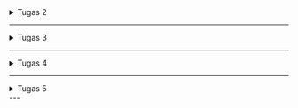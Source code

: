 <details>
<summary>Tugas 2</summary>

## Link Aplikasi
(https://muhammad-yufan-footballshop.pbp.cs.ui.ac.id)

## 1. Jelaskan bagaimana cara kamu mengimplementasikan checklist di atas secara step-by-step
1. **Membuat Proyek Django Baru**
    -membuat direktori tempat file project django disimpan dan buka command promp
    -membuat dan menyalakan virtual environment yang berguna untuk package dan dependency agar tidak bertabrakan dengan versi lain
    -menginstal dependencies yang digunakan
    -membuat proyek dengan command `django-admin startproject <nama_project> .`
    -konfigurasi environment dan proyek
    -menambahkan host yang dapat mengakses server
2. **Membuat Aplikasi `main`**
    membuat aplikasi baru dengan menggunakan command `python manage.py startapp <nama_aplikasi>`
3. **Routing Proyek**
    menambahkan aplikasi kedalam 'INSTALLED_APPS' didalam settings.py direktori project untuk medaftarkan aplikasi
4. **Membuat Model `Product`**
    -membuka models.py dalam direktori aplikasi main untuk mendefinisikan mode dalam hal ini membuat class product beserta dengan atribut dan functionnya
    -migrasikan model ke database lokal
5. **Membuat View `show_main`**
    membuat fungsi didalam views.py yeng berisi nama aplikasi, nama, npm, dan kelas 
6. **Membuat Template HTML (`main.html`)**
    -membuat direktori templates didalam direktori main dan membuat file html didalam templates tersebut
    -mengisi file html dengan apa yang ingin ditampilkan
7. **Routing fungsi `show_main` ke `main.html` melalui `urls.py`**
    -membuat berkas urls.py didalam direktori main
    -membuat routing url pada aplikasi main
    -mengonfigurasi url projek
    -menambahkan url main kedalam url project
8. **Testing**
    membuat test case untuk tes models.py
9. **Deployment ke PWS**  
    membuat projek pada pws dan push ke pws

---

## 2. Bagan Alur Request-Response
![Bagan](bagan.png)

- **`urls.py`** → memetakan URL path ke fungsi kelas view  
- **`views.py`** → menerima request, berinteraksi dengan modls.py, dan mengembalikan respon
- **`models.py`** → definisi kelas model yang disimpan di database  
- **`templates`** →  menampilkan context dari views.py dan menampilkannya ke browser client

---

## 3. Fungsi `settings.py`
setting.py adalah pusat kontrol Django yang mengatur keamanan, aplikasi yang terinstal, Middleware, Host, database, dan zona waktu

---

## 4. Cara Kerja Migrasi
1. gunakan command `python manage.py makemigrations` maka django akan membandingkan model dengan history migrasi dan membuat file migrasi
2. lanjutkan dengan command `python manage.py migrate` Django akan menjalankan migrasi dan memasukkan model kedalam database

---

## 5. Kelebihan Django
-framework django menggunakan bahasa python yang merupakan high level language programing yang mendekati bahasa manusia sehingga lebih mudah dipahami
-framework django memiliki struktur yang teratur membantu programmer pemula dalam memahami framework
-framework django juga memiliki keamanan tinggi dan cepat
-framework django dapat di projek kecil dan besar sehingga lebih fleksibel
-framework django gratis dan open source 

</details>

---

<details>
<summary>Tugas 3</summary>

## 1. Jelaskan mengapa kita memerlukan data delivery dalam pengimplementasian sebuah platform?
data delivery diperlukan agar komponen-komponen didalam platform dapat saling berkomunikasi 

---

## 2. Mana yang lebih baik antara XML dan JSON? Mengapa JSON lebih populer dibandingkan XML?
menurut saya JSON lebih baik dari XML karena data yang dikeluarkan JSON lebih mudah dibaca karena model yang dipakai mirip dengan dictionary, dan json tidak banyak menggunakan tag yang membuatnya lebih ringan dan efisien

---

## 3. Fungsi dari method`is_valid()`
method is_valid pada django digunakan untuk mevalidasi data yang dikirim melalui form dengan cara mengecek apakah semua field telah sesuai aturan dan jika tidak lengkap maka akan tersimpan di form.error 

---

## 4. Fungsi `csrf_token`
csrf_token diperlukan untuk meverifikasi bahwa yang mengirim form benar-benar user dengan cara saat user menerima form django juga mengenerate token yang dikirim bersamaan dengan formnya dan saat user mengirim kembali form juga akan kembali mengirimkan token tersebut dan akan di cek oleh django. jika tidak menggunakan csrf_token maka django tidak dapat meverifikasi apakah form yang diterima. penyerang dapat menggunakan kelemahan ini dengan cara membuat website dengan form tersembunyi lalu mengirim lalu mengirim form tersebut ke server asli tanpa user sadari

---

## 5. Jelaskan bagaimana cara kamu mengimplementasikan checklist di atas secara step-by-step
1. **menambahkan 4 fungsi baru yaitu `show_xml`, `show_json`, `show_xml_by_id`, dan `show_json_by_id`**
    untuk JSON dan XML: membuat varibel yang menyimpan hasil query dari seluruh data yang ada pada Product lalu du serialisasi menjadi XML atau JSON lalu mereturn dalam bentuk HttpResponse.
    untuk JSON dan XML by id: sama seperti diatas tetapi hanya menyimpan hasil query dari data dengan id tertentu yang terdapat pada Product

2. **Routing fungsi melalui `urls.py`**
    mengimport masing-masing fungsi yang sudah dibuat di step pertama dari views.py dan menambahkan path didalam urls pattern dengan route, fungsi yang akan digunakan dari views.py dan nama url

3. **Membuat form untuk menerima input dari client**
    membuat file `forms.py` sebagai form yang akan di isi oleh client lalu pada halaman utama atau `main.html` membuat tombol yang akan merouting client ke halaman form, membuat halaman form yang akan mencek csrf token terlebih dahulu lalu membuat form yang akan menerima input user dan menyimpan model tersebut kedalam database lalu setelah form selesai diisi dan sudah disubmit ke database meredirect kembali client ke halaman utama

4. **Membuat halaman yang menampilkan detail dari setiap data objek model**
    membuat halaman detail atau file html baru yang akan menampilkan detail dari product yang sudah disubmit melalui form dan membuat tombol di halaman utama untuk medirect client ke halaman detail dan tombol dihalaman detail yang akan meredirect user kembali ke halaman utama

## 6. Screenshot dari hasil akses URL pada Postman
![show_xml](XML.png)
![show_json](JSON.png)
![show_xml_by_id](XMLbyID.png)
![show_json_by_id](JSONbyID.png)
</details>

---

<details>
<summary>Tugas 4</summary>

## 1. Apa itu Django AuthenticationForm? Jelaskan juga kelebihan dan kekurangannya.
`AuthenticationForm` adalah form bawaan Django yang digunakan untuk proses login. Form ini menyediakan field username dan password, melakukan validasi kredensial, dan mengembalikan objek user yang berhasil diautentikasi melalui `form.get_user()`
**Kelebihan**
    -Siap pakai, tidak perlu membuat form login manual.
    -Validasi username & password aman dan sesuai standar Django.
    -Terintegrasi langsung dengan sistem autentikasi Django (backend auth).

**Kekurangan **
    -Default hanya mendukung login dengan username dan password. Jika ingin login dengan email/field lain maka perlu membuat custom form.
    -Tidak menyediakan field tambahan seperti “remember me” tanpa override.
    -Tidak ada tampilan bawaan, hanya form backend.
---

## 2. Apa perbedaan antara autentikasi dan otorisasi?
- **Autentikasi**: adalah proses memverifikasi identitas user 
- **Implementasi django terhadap autentikasi**: ditangani oleh `authenticate()`, `login()`, `middleware AuthenticationMiddleware`, dan atribut `request.user`.  
- **Otorisasi**: adalah proses menentukan hak akses user
- **Implementasi django terhadap otorisasi**: melalui sistem Permission, Group, `User.has_perm()`, decorator `@permission_required`, `@login_required`, dan class-based mixins seperti PermissionRequiredMixin.

---

## 3.  Apa saja kelebihan dan kekurangan session dan cookies dalam konteks menyimpan state di aplikasi web?
**kelebihan cookies**
    -disimpan disisi client sehingga tidak membebani server, karena data langsung disimpan di browser pengguna
    -bisa diatur masa berlakunya, jadi cocok untuk “remember me” atau preferensi jangka panjang
    -browser akan mengirim cookies setiap request ke domain yang sesuai
    -bisa diakses dari JavaScript

**kekurangan cookies**
    -kurang aman, rentan dicuri (misalnya lewat XSS) kalau tidak di-encrypt/secure
    -ukuran yang terbatas biasanya maksimal sekitar 4KB per cookie, jadi tidak cocok untuk menyimpan data besar
    -menambah overhead bandwidth karena setiap request ke server membawa cookie
    -butuh perlindungan tambahan agar tidak disalahgunakan

**kelebihan session**
    -lebih aman karenadata disimpan di sisi server, client hanya menyimpan session ID (biasanya lewat cookie)
    -bisa menyimpan data yang besar karena server bebas menyimpan data kompleks (object, struktur data).
    -session bisa otomatis berakhir saat browser ditutup atau setelah idle tertentu.
    -cocok untuk data sensitif (misalnya data login, shopping cart) karena tidak terekspos langsung ke client.

**kekurangan session**
    -membebani server, semakin banyak user aktif, semakin besar beban memori/penyimpanan di server
    -butuh session sharing (misalnya Redis, database) jika pakai banyak server (load balancing)
    -butuh cookie/URL rewriting untuk menyimpan session ID, tanpa itu, session tidak bisa dikenali
    -rentan session hijacking jika session ID dicuri 

---

## 4. Apakah penggunaan cookies aman secara default dalam pengembangan web, atau apakah ada risiko potensial yang harus diwaspadai? Bagaimana Django menangani hal tersebut?
Cookies tidak sepenuhnya aman secara default 
**Resiko**
    -XSS (Cross Site Scripting): attacker bisa mencuri cookie jika cookie bisa diakses JS
    -CSRF (Cross Site Request Forgery): attacker bisa menyalahgunakan cookie untuk melakukan aksi tanpa izin
    -Manipulasi data: user bisa mengubah cookie di sisi client.
**cara django menangani resiko**
    -menggunakan HttpOnly=True untuk session cookie (default) untuk mencegah akses JS ke cookie.
    -SESSION_COOKIE_SECURE dan CSRF_COOKIE_SECURE (production), hanya kirim cookie lewat HTTPS
    -sameSite option (Lax/Strict), mencegah CSRF
    -CSRF protection via middleware & {% csrf_token %} di form
    -session ID di-cookie dienkripsi & ditandatangani

---

## 5. Jelaskan bagaimana cara kamu mengimplementasikan checklist di atas secara step-by-step


-menambahkan import UserCreationForm di views.py untuke mudahkan pembuatan formulir pendaftaran pengguna dalam      aplikasi web
    -menambahkan fungsi register didalam views.py dan membuat file register.html lalu meroutingnya melalui urls.py
    -menambahkan import authenticate, login, dan AuthenticationForm yang dapat digunakan untuk melakukan autentikasi dan login (jika autentikasi berhasil) di views.py.
    -menambahkan fungsi login ke dalam views.py dan membuat file login.html lalu meroutingnya malalui urls.py
    -menambahkan import logout di views.py
    -menambahkan fungsi logout ke dalam views.py dan meroutingnya melalui urls.py
</details>

---

<details>
<summary>Tugas 5</summary>

## 1. Jika terdapat beberapa CSS selector untuk suatu elemen HTML, jelaskan urutan prioritas pengambilan CSS selector tersebut!
Jika ada beberapa CSS yang menargetkan elemen yang sama, browser akan memilih CSS yang lebih spesifik. Urutannya:

1. **Inline style**
    Contoh: `<div style="color: red;"></div>` → memiliki prioritas tertinggi.

2. **ID selector (#id)**
    Contoh:` #header { color: blue; }` → lebih spesifik daripada class.

3. **Class, pseudo-class, attribute selector (.class, :hover, [type="text"])**
    Contoh: `.menu { color: green; }`

4. **Element selector (tag, seperti div, p, h1)**
    Contoh: `p { color: black; }` → prioritas paling rendah.

5. **Important (!important)**
    Bisa menimpa aturan lain, tapi sebaiknya digunakan dengan hati-hati.

---
## 2. Perbedaan Asynchronous vs Synchronous
Responsive Design artinya desain web dapat menyesuaikan tampilan pada berbagai ukuran layar, seperti desktop, tablet, atau smartphone.

**Mengapa penting:**
    -Banyak pengguna mengakses website melalui mobile atau tablet.
    -Meningkatkan user experience dan aksesibilitas.
    -Membantu SEO karena Google lebih menyukai website yang mobile-friendly.

**Contoh aplikasi yang sudah menerapkan:**
    -Google Docs
    -Instagram web

**Contoh aplikasi yang belum menerapkan:**
    -Situs lama berita

---
## 3.  Jelaskan perbedaan antara margin, border, dan padding, serta cara untuk mengimplementasikan ketiga hal tersebut!
Margin → ruang di luar elemen, memisahkan elemen dengan elemen lain.
    Contoh: `margin: 10px;` → memberi jarak 10px di luar kotak elemen.

Border → garis tepi elemen.
    Contoh: `border: 2px solid black;` → membuat kotak dengan garis 2px.

Padding → ruang di dalam elemen, antara isi (content) dan border.
    Contoh: `padding: 15px;` → jarak antara konten dan garis border.

---
## 4. Jelaskan konsep flex box dan grid layout beserta kegunaannya!
**Konsep Flexbox**
    -Elemen di dalam container bisa mudah disejajarkan secara horizontal maupun vertikal.
    -Membantu membuat layout yang fleksibel dan responsif tanpa perlu banyak kalkulasi manual.
    -Properti utamanya ditaruh di container (`display: flex;`), lalu anak-anaknya mengikuti aturan flex.

**Kegunaan Flexbox**
    -Membuat navbar dengan menu rata kanan & kiri.
    -Menyusun card produk secara horizontal.
    -Memusatkan konten di tengah layar dengan mudah.

**Konsep Grid layout**
    -Container dibagi menjadi baris (rows) dan kolom (columns).
    -Elemen bisa ditempatkan di posisi tertentu di dalam grid dengan mudah.
    -Cocok untuk membuat layout kompleks seperti dashboard, galeri foto, atau struktur halaman.

**Kegunaan Grid layout**
    -Membuat layout halaman penuh (header, sidebar, content, footer).
    -Membuat galeri dengan baris & kolom yang teratur.
    -Mengatur elemen agar responsif dalam bentuk kotak.

---
## 5. Jelaskan bagaimana cara kamu mengimplementasikan checklist di atas secara step-by-step


</details>
---   